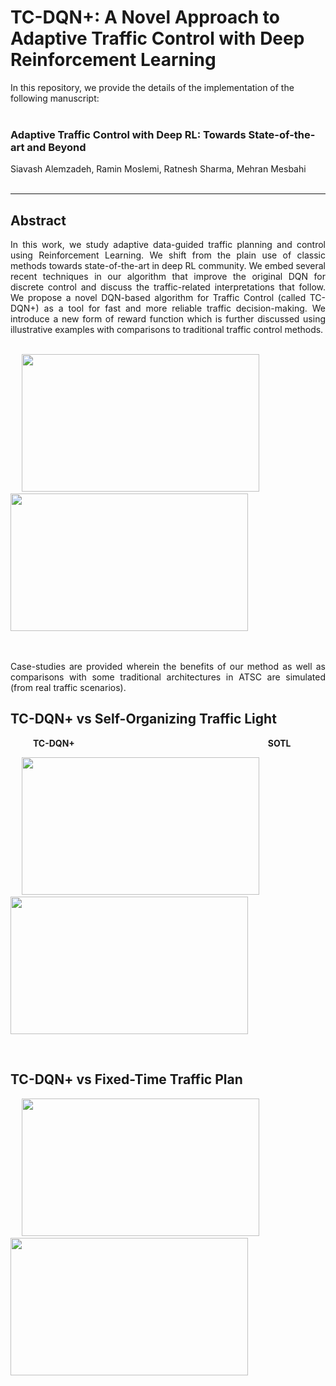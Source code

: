 # TC-DQN+: A Novel Approach to Adaptive Traffic Control with Deep Reinforcement Learning


In this repository, we provide the details of the implementation of the following manuscript: <br> <br>


### Adaptive Traffic Control with Deep RL: Towards State-of-the-art and Beyond

Siavash Alemzadeh, Ramin Moslemi, Ratnesh Sharma, Mehran Mesbahi <br> <br>


---

## Abstract

<div align="justify"> In this work, we study adaptive data-guided traffic planning and control using Reinforcement Learning. We shift from the plain use of classic methods towards state-of-the-art in deep RL community. We embed several recent techniques in our algorithm that improve the original DQN for discrete control and discuss the traffic-related interpretations that follow. We propose a novel DQN-based algorithm for Traffic Control (called TC-DQN+) as a tool for fast and more reliable traffic decision-making. We introduce a new form of reward function which is further discussed using illustrative examples with comparisons to traditional traffic control methods. </div> <br>

<p float="left">
  &emsp;
  <img src="http://depts.washington.edu/uwrainlab/wordpress/wp-content/uploads/2020/07/RLScheme-1.png" width="380" height="220" />
  &emsp; &emsp;
  <img src=Env2-Sc3-Demo.gif width="380" height="220" />
</p> <br> <br>

<div align="justify"> Case-studies are provided wherein the benefits of our method as well as comparisons with some traditional architectures in ATSC are simulated (from real traffic scenarios). </div>

## TC-DQN+ vs Self-Organizing Traffic Light

&emsp; &emsp; **TC-DQN+** &emsp; &emsp; &emsp; &emsp; &emsp; &emsp; &emsp; &emsp; &emsp; &emsp; &emsp; &emsp; &emsp; &emsp; &emsp; &emsp; &emsp; **SOTL**

<p float="left">
  &emsp;
  <img src=Scen1-Env1-TC-DQN.gif width="380" height="220" />
  &emsp; &emsp;
  <img src=Sce1-Env1-SOTL.gif width="380" height="220" />
</p> <br>


## TC-DQN+ vs Fixed-Time Traffic Plan

<p float="left">
  &emsp;
  <img src=Sce3-Env3-TC-DQN.gif width="380" height="220" />
  &emsp; &emsp;
  <img src=Sce3-Env3-FT.gif width="380" height="220" />
</p> <br>
